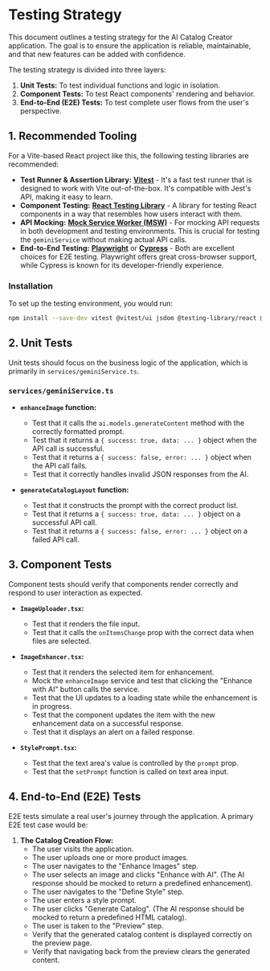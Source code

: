 # Testing Strategy

This document outlines a testing strategy for the AI Catalog Creator application. The goal is to ensure the application is reliable, maintainable, and that new features can be added with confidence.

The testing strategy is divided into three layers:

1.  **Unit Tests:** To test individual functions and logic in isolation.
2.  **Component Tests:** To test React components' rendering and behavior.
3.  **End-to-End (E2E) Tests:** To test complete user flows from the user's perspective.

## 1. Recommended Tooling

For a Vite-based React project like this, the following testing libraries are recommended:

- **Test Runner & Assertion Library:** [**Vitest**](https://vitest.dev/) - It's a fast test runner that is designed to work with Vite out-of-the-box. It's compatible with Jest's API, making it easy to learn.
- **Component Testing:** [**React Testing Library**](https://testing-library.com/docs/react-testing-library/intro/) - A library for testing React components in a way that resembles how users interact with them.
- **API Mocking:** [**Mock Service Worker (MSW)**](https://mswjs.io/) - For mocking API requests in both development and testing environments. This is crucial for testing the `geminiService` without making actual API calls.
- **End-to-End Testing:** [**Playwright**](https://playwright.dev/) or [**Cypress**](https://www.cypress.io/) - Both are excellent choices for E2E testing. Playwright offers great cross-browser support, while Cypress is known for its developer-friendly experience.

### Installation

To set up the testing environment, you would run:

```bash
npm install --save-dev vitest @vitest/ui jsdom @testing-library/react @testing-library/jest-dom msw
```

## 2. Unit Tests

Unit tests should focus on the business logic of the application, which is primarily in `services/geminiService.ts`.

### `services/geminiService.ts`

- **`enhanceImage` function:**
  - Test that it calls the `ai.models.generateContent` method with the correctly formatted prompt.
  - Test that it returns a `{ success: true, data: ... }` object when the API call is successful.
  - Test that it returns a `{ success: false, error: ... }` object when the API call fails.
  - Test that it correctly handles invalid JSON responses from the AI.

- **`generateCatalogLayout` function:**
  - Test that it constructs the prompt with the correct product list.
  - Test that it returns a `{ success: true, data: ... }` object on a successful API call.
  - Test that it returns a `{ success: false, error: ... }` object on a failed API call.

## 3. Component Tests

Component tests should verify that components render correctly and respond to user interaction as expected.

- **`ImageUploader.tsx`:**
  - Test that it renders the file input.
  - Test that it calls the `onItemsChange` prop with the correct data when files are selected.

- **`ImageEnhancer.tsx`:**
  - Test that it renders the selected item for enhancement.
  - Mock the `enhanceImage` service and test that clicking the "Enhance with AI" button calls the service.
  - Test that the UI updates to a loading state while the enhancement is in progress.
  - Test that the component updates the item with the new enhancement data on a successful response.
  - Test that it displays an alert on a failed response.

- **`StylePrompt.tsx`:**
  - Test that the text area's value is controlled by the `prompt` prop.
  - Test that the `setPrompt` function is called on text area input.

## 4. End-to-End (E2E) Tests

E2E tests simulate a real user's journey through the application. A primary E2E test case would be:

1.  **The Catalog Creation Flow:**
    - The user visits the application.
    - The user uploads one or more product images.
    - The user navigates to the "Enhance Images" step.
    - The user selects an image and clicks "Enhance with AI". (The AI response should be mocked to return a predefined enhancement).
    - The user navigates to the "Define Style" step.
    - The user enters a style prompt.
    - The user clicks "Generate Catalog". (The AI response should be mocked to return a predefined HTML catalog).
    - The user is taken to the "Preview" step.
    - Verify that the generated catalog content is displayed correctly on the preview page.
    - Verify that navigating back from the preview clears the generated content.
